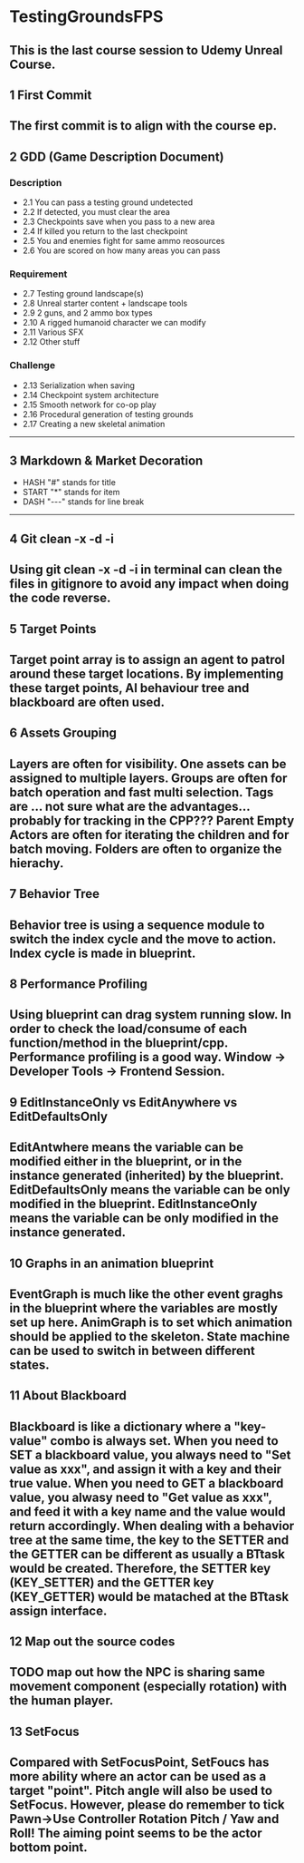 # TestingGroundsFPS

This is the last course session to Udemy Unreal Course.
---

## 1 First Commit

The first commit is to align with the course ep.
---

## 2 GDD (Game Description Document)
### Description
* 2.1 You can pass a testing ground undetected
* 2.2 If detected, you must clear the area
* 2.3 Checkpoints save when you pass to a new area
* 2.4 If killed you return to the last checkpoint
* 2.5 You and enemies fight for same ammo reosources
* 2.6 You are scored on how many areas you can pass
### Requirement
* 2.7 Testing ground landscape(s)
* 2.8 Unreal starter content + landscape tools
* 2.9 2 guns, and 2 ammo box types
* 2.10 A rigged humanoid character we can modify
* 2.11 Various SFX
* 2.12 Other stuff
### Challenge
* 2.13 Serialization when saving
* 2.14 Checkpoint system architecture
* 2.15 Smooth network for co-op play
* 2.16 Procedural generation of testing grounds
* 2.17 Creating a new skeletal animation
---

## 3 Markdown & Market Decoration
* HASH "#" stands for title
* START "*" stands for item
* DASH "---" stands for line break
---

## 4 Git clean -x -d -i

Using git clean -x -d -i in terminal can clean the files in gitignore to avoid any impact when doing the code reverse.
---

## 5 Target Points

Target point array is to assign an agent to patrol around these target locations.
By implementing these target points, AI behaviour tree and blackboard are often used.
---

## 6 Assets Grouping

Layers are often for visibility. One assets can be assigned to multiple layers.
Groups are often for batch operation and fast multi selection.
Tags are ... not sure what are the advantages... probably for tracking in the CPP???
Parent Empty Actors are often for iterating the children and for batch moving.
Folders are often to organize the hierachy.
---

## 7 Behavior Tree

Behavior tree is using a sequence module to switch the index cycle and the move to action. Index cycle is made in blueprint.
---

## 8 Performance Profiling

Using blueprint can drag system running slow. In order to check the load/consume of each function/method in the blueprint/cpp. Performance profiling is a good way. 
Window -> Developer Tools -> Frontend Session.
---

## 9 EditInstanceOnly vs EditAnywhere vs EditDefaultsOnly

EditAntwhere means the variable can be modified either in the blueprint, or in the instance generated (inherited) by the blueprint.
EditDefaultsOnly means the variable can be only modified in the blueprint.
EditInstanceOnly means the variable can be only modified in the instance generated.
---

## 10 Graphs in an animation blueprint

EventGraph is much like the other event graghs in the blueprint where the variables are mostly set up here.
AnimGraph is to set which animation should be applied to the skeleton. State machine can be used to switch in between different states.
---

## 11 About Blackboard

Blackboard is like a dictionary where a "key-value" combo is always set.
When you need to SET a blackboard value, you always need to "Set value as xxx", and assign it with a key and their true value.
When you need to GET a blackboard value, you alwasy need to "Get value as xxx", and feed it with a key name and the value would return accordingly.
When dealing with a behavior tree at the same time, the key to the SETTER and the GETTER can be different as usually a BTtask would be created.
Therefore, the SETTER key (KEY_SETTER) and the GETTER key (KEY_GETTER) would be matached at the BTtask assign interface.
---

## 12 Map out the source codes

TODO map out how the NPC is sharing same movement component (especially rotation) with the human player.
---

## 13 SetFocus

Compared with SetFocusPoint, SetFoucs has more ability where an actor can be used as a target "point".
Pitch angle will also be used to SetFocus.
However, please do remember to tick Pawn->Use Controller Rotation Pitch / Yaw and Roll!
The aiming point seems to be the actor bottom point.
---








